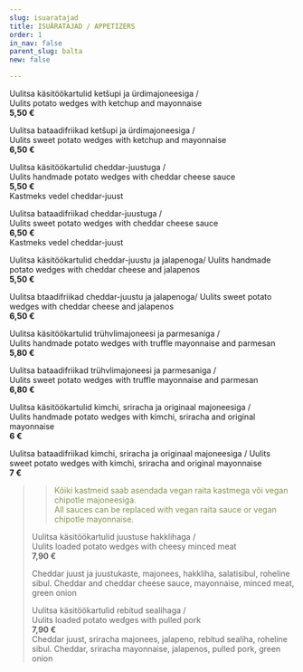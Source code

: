 ```yaml
---
slug: isuaratajad
title: ISUÄRATAJAD / APPETIZERS
order: 1
in_nav: false
parent_slug: balta
new: false

---
```

Uulitsa käsitöökartulid ketšupi ja ürdimajoneesiga /  
Uulits potato wedges with ketchup and mayonnaise  
**5,50 €**

Uulitsa bataadifriikad ketšupi ja ürdimajoneesiga /  
Uulits sweet potato wedges with ketchup and mayonnaise  
**6,50 €**

Uulitsa käsitöökartulid cheddar-juustuga /  
Uulits handmade potato wedges with cheddar cheese sauce  
**5,50 €**  
<span class="koostis">Kastmeks vedel cheddar-juust</span>

Uulitsa bataadifriikad cheddar-juustuga /  
Uulits sweet potato wedges with cheddar cheese sauce  
**6,50 €**  
<span class="koostis">Kastmeks vedel cheddar-juust</span>

<span class="spicy"></span> Uulitsa käsitöökartulid cheddar-juustu ja jalapenoga/ Uulits handmade potato wedges with cheddar cheese and jalapenos  
**5,50 €**

<span class="spicy"></span> Uulitsa btaadifriikad cheddar-juustu ja jalapenoga/ Uulits sweet potato wedges with cheddar cheese and jalapenos  
**6,50 €**

Uulitsa käsitöökartulid trühvlimajoneesi ja parmesaniga /  
Uulits handmade potato wedges with truffle mayonnaise and parmesan  
**5,80 €**

Uulitsa bataadifriikad trühvlimajoneesi ja parmesaniga /  
Uulits sweet potato wedges with truffle mayonnaise and parmesan  
**6,80 €**

Uulitsa käsitöökartulid kimchi, sriracha ja originaal majoneesiga /  
Uulits handmade potato wedges with kimchi, sriracha and original mayonnaise  
**6 €**

Uulitsa bataadifriikad kimchi, sriracha ja originaal majoneesiga / Uulits sweet potato wedges with kimchi, sriracha and original mayonnaise  
**7 €**

</span>

> > <span style="color: #839446;">Kõiki kastmeid saab asendada vegan raita kastmega või vegan chipotle majoneesiga.  
> > All sauces can be replaced with vegan raita sauce or vegan chipotle mayonnaise.</span>
> >
> > <span class="vege"></span><span class="vegan"></span>
>
> <span class="special"></span> Uulitsa käsitöökartulid juustuse hakklihaga /  
> Uulits loaded potato wedges with cheesy minced meat  
> **7,90 €**
>
> <span class="koostis">Cheddar juust ja juustukaste, majonees, hakkliha, salatisibul, roheline sibul. Cheddar and cheddar cheese sauce, mayonnaise, minced meat, green onion</span>
>
> <span class="special"></span> <span class="spicy"></span> Uulitsa käsitöökartulid rebitud sealihaga /  
> Uulits loaded potato wedges with pulled pork  
> **7,90 €**  
> <span class="koostis">Cheddar juust, sriracha majonees, jalapeno, rebitud sealiha, roheline sibul. Cheddar, sriracha mayonnaise, jalapenos, pulled pork, green onion</span>